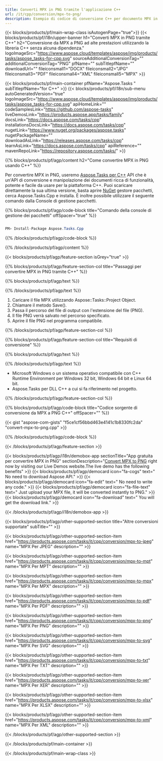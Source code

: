 ```yaml
---
title: Converti MPX in PNG tramite l'applicazione C++ 
url: /it/cpp/conversion/mpx-to-png/ 
description: Esempio di codice di conversione C++ per documento MPX in formato PNG. Utilizzare il codice di esempio per la conversione batch da MPX a PNG all'interno di qualsiasi applicazione C++.
---
```


{{< blocks/products/pf/main-wrap-class isAutogenPage="true">}}
{{< blocks/products/pf/i18n/upper-banner h1="Converti MPX in PNG tramite C++" h2="Conversione da MPX a PNG ad alte prestazioni utilizzando la libreria C++ senza alcuna dipendenza." logoImageSrc="https://www.aspose.cloud/templates/aspose/img/products/tasks/aspose_tasks-for-cpp.svg" sourceAdditionalConversionTag="" additionalConversionTag="PNG" pfName="" subTitlepfName="" downloadUrl="" fileiconsmall1="DOCX" fileiconsmall2="JPG" fileiconsmall3="PDF" fileiconsmall4="XML" fileiconsmall5="MPX" >}}

{{< blocks/products/pf/main-container pfName="Aspose.Tasks " subTitlepfName="for C++" >}}
{{< blocks/products/pf/i18n/sub-menu autoGeneratedVersion="true" logoImageSrc="https://www.aspose.cloud/templates/aspose/img/products/tasks/aspose_tasks-for-cpp.svg" apiHomeLink="" codeSamplesLink="https://github.com/aspose-tasks" liveDemosLink="https://products.aspose.app/tasks/family" docsLink="https://docs.aspose.com/tasks/cpp" installationsDocsLink="https://docs.aspose.com/tasks/cpp" nugetLink="https://www.nuget.org/packages/aspose.tasks" nugetPackageName="" downloadAsLink="https://releases.aspose.com/tasks/cpp" learnAsLink="https://docs.aspose.com/tasks/cpp" apiReference="" mavenRepoLink="https://repository.aspose.com/tasks/" >}}

{{% blocks/products/pf/agp/content h2="Come convertire MPX in PNG usando C++" %}}

 Per convertire MPX in PNG, useremo
 [Aspose.Tasks per C++](https://products.aspose.com/tasks/cpp)
 API che è un'API di conversione e manipolazione dei documenti ricca di funzionalità, potente e facile da usare per la piattaforma C++. Puoi scaricare direttamente la sua ultima versione, basta aprire
 [NuGet](https://www.nuget.org/packages/aspose.tasks)
 gestore pacchetti, cerca
 Aspose.Tasks.Cpp
 e installa. È inoltre possibile utilizzare il seguente comando dalla Console di gestione pacchetti.

{{% blocks/products/pf/agp/code-block title="Comando della console di gestione dei pacchetti" offSpacer="true" %}}

```cs

PM> Install-Package Aspose.Tasks.Cpp

```

{{% /blocks/products/pf/agp/code-block %}}

{{% /blocks/products/pf/agp/content %}}

{{< blocks/products/pf/agp/feature-section isGrey="true" >}}

{{% blocks/products/pf/agp/feature-section-col title="Passaggi per convertire MPX in PNG tramite C++" %}}

{{% blocks/products/pf/agp/text %}}


{{% /blocks/products/pf/agp/text %}}

1. Caricare il file MPX utilizzando Aspose::Tasks::Project Object.
1. Chiamare il metodo Save().
1. Passa il percorso del file di output con l'estensione del file (PNG).
1. Il file PNG verrà salvato nel percorso specificato.
1. Aprire il file PNG nel programma compatibile.

{{% /blocks/products/pf/agp/feature-section-col %}}

{{% blocks/products/pf/agp/feature-section-col title="Requisiti di conversione" %}}

{{% blocks/products/pf/agp/text %}}


{{% /blocks/products/pf/agp/text %}}

- Microsoft Windows o un sistema operativo compatibile con C++ Runtime Environment per Windows 32 bit, Windows 64 bit e Linux 64 bit.
- Aspose.Tasks per DLL C++ a cui si fa riferimento nel progetto.

{{% /blocks/products/pf/agp/feature-section-col %}}

{{% blocks/products/pf/agp/code-block title="Codice sorgente di conversione da MPX a PNG C++" offSpacer="" %}}

{{< gist "aspose-com-gists" "f5ce1cf56bbd463e4141c1b8330fc2da" "convert-mpx-to-png.cpp" >}}

{{% /blocks/products/pf/agp/code-block %}}

{{< /blocks/products/pf/agp/feature-section >}}

<!-- aboutfile Starts -->

{{< blocks/products/pf/agp/i18n/demobox-app sectionTitle="App gratuita per convertire MPX in PNG" sectionDescription="[Convert MPX to PNG](https://products.aspose.app/tasks/conversion/mpx-to-png) right now by visiting our Live Demos website.The live demo has the following benefits" >}}
        {{< blocks/products/pf/agp/democard icon="fa-cogs" text=" No need to download Aspose API." >}}
        {{< blocks/products/pf/agp/democard icon="fa-edit" text=" No need to write any code." >}}
        {{< blocks/products/pf/agp/democard icon="fa-file-text" text=" Just upload your MPX file, it will be converted instantly to PNG." >}}
        {{< blocks/products/pf/agp/democard icon="fa-download" text=" You will get the download link." >}}

{{< /blocks/products/pf/agp/i18n/demobox-app >}}

<!-- aboutfile Ends -->

{{< blocks/products/pf/agp/other-supported-section title="Altre conversioni supportate" subTitle="" >}}

{{< blocks/products/pf/agp/other-supported-section-item href="https://products.aspose.com/tasks/it/cpp/conversion/mpx-to-jpeg" name="MPX Per JPEG" description="" >}}

{{< blocks/products/pf/agp/other-supported-section-item href="https://products.aspose.com/tasks/it/cpp/conversion/mpx-to-mpt" name="MPX Per MPT" description="" >}}

{{< blocks/products/pf/agp/other-supported-section-item href="https://products.aspose.com/tasks/it/cpp/conversion/mpx-to-mpx" name="MPX Per MPX" description="" >}}

{{< blocks/products/pf/agp/other-supported-section-item href="https://products.aspose.com/tasks/it/cpp/conversion/mpx-to-pdf" name="MPX Per PDF" description="" >}}

{{< blocks/products/pf/agp/other-supported-section-item href="https://products.aspose.com/tasks/it/cpp/conversion/mpx-to-png" name="MPX Per PNG" description="" >}}

{{< blocks/products/pf/agp/other-supported-section-item href="https://products.aspose.com/tasks/it/cpp/conversion/mpx-to-svg" name="MPX Per SVG" description="" >}}

{{< blocks/products/pf/agp/other-supported-section-item href="https://products.aspose.com/tasks/it/cpp/conversion/mpx-to-txt" name="MPX Per TXT" description="" >}}

{{< blocks/products/pf/agp/other-supported-section-item href="https://products.aspose.com/tasks/it/cpp/conversion/mpx-to-xer" name="MPX Per XER" description="" >}}

{{< blocks/products/pf/agp/other-supported-section-item href="https://products.aspose.com/tasks/it/cpp/conversion/mpx-to-xlsx" name="MPX Per XLSX" description="" >}}

{{< blocks/products/pf/agp/other-supported-section-item href="https://products.aspose.com/tasks/it/cpp/conversion/mpx-to-xml" name="MPX Per XML" description="" >}}



{{< /blocks/products/pf/agp/other-supported-section >}}

{{< /blocks/products/pf/main-container >}}
    
{{< /blocks/products/pf/main-wrap-class >}}